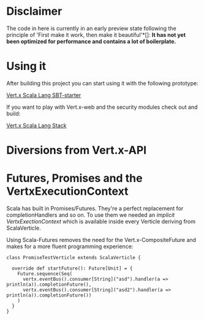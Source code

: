 Disclaimer
==========
The code in here is currently in an early preview state following the principle of 'First make it work, then make it beautiful'*[]: 
__It has not yet been optimized for performance and contains a lot of boilerplate.__


Using it
========

After building this project you can start using it with the following prototype:

[Vert.x Scala Lang SBT-starter](https://github.com/codepitbull/vertx-scala-sbt)

If you want to play with Vert.x-web and the security modules check out and build:

[Vert.x Scala Lang Stack](https://github.com/codepitbull/vertx-lang-scala-stack)

Diversions from Vert.x-API
==========================

Futures, Promises and the VertxExecutionContext
===============================================
Scala has built in Promises/Futures. They're a perfect replacement for completionHandlers and so on.
To use them we needed an _implicit VertxExectionContext_ which is available inside every Verticle deriving from 
 ScalaVerticle.
 
Using Scala-Futures removes the need for the Vert.x-CompositeFuture and makes for a more fluent programming experience:  
```
class PromiseTestVerticle extends ScalaVerticle {

  override def startFuture(): Future[Unit] = {
    Future.sequence(Seq(
      vertx.eventBus().consumer[String]("asd").handler(a => println(a)).completionFuture(),
      vertx.eventBus().consumer[String]("asd2").handler(a => println(a)).completionFuture())
    )
  }
}
```

